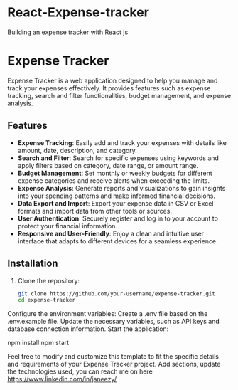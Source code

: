 # React-Expense-tracker
Building an expense tracker with React js
# Expense Tracker

Expense Tracker is a web application designed to help you manage and track your expenses effectively. It provides features such as expense tracking, search and filter functionalities, budget management, and expense analysis.

## Features

- **Expense Tracking**: Easily add and track your expenses with details like amount, date, description, and category.
- **Search and Filter**: Search for specific expenses using keywords and apply filters based on category, date range, or amount range.
- **Budget Management**: Set monthly or weekly budgets for different expense categories and receive alerts when exceeding the limits.
- **Expense Analysis**: Generate reports and visualizations to gain insights into your spending patterns and make informed financial decisions.
- **Data Export and Import**: Export your expense data in CSV or Excel formats and import data from other tools or sources.
- **User Authentication**: Securely register and log in to your account to protect your financial information.
- **Responsive and User-Friendly**: Enjoy a clean and intuitive user interface that adapts to different devices for a seamless experience.

## Installation

1. Clone the repository:

   ```bash
   git clone https://github.com/your-username/expense-tracker.git
   cd expense-tracker
   
Configure the environment variables:
Create a .env file based on the .env.example file.
Update the necessary variables, such as API keys and database connection information.
Start the application:

npm install
npm start

Feel free to modify and customize this template to fit the specific details and requirements of your Expense Tracker project. Add sections, update the technologies used, you can reach me on here https://www.linkedin.com/in/janeezy/
